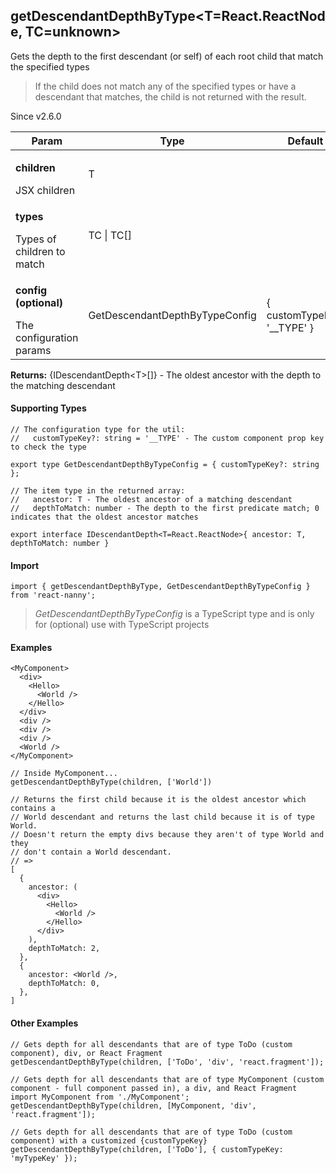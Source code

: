 

<h2>getDescendantDepthByType&lt;T=React.ReactNode, TC=unknown&gt;</h2>
<p>Gets the depth to the first descendant (or self) of each root child that match the specified types</p>
<blockquote><p>If the child does not match any of the specified types or have a descendant that matches, the child is not returned with the result.</p></blockquote><p>Since v2.6.0</p>
<table>
      <thead>
      <tr>
        <th>Param</th>
        <th>Type</th><th>Default</th></tr>
      </thead>
      <tbody><tr><td><p><b>children</b></p>JSX children</td><td>T</td><td></td></tr><tr><td><p><b>types</b></p>Types of children to match</td><td>TC | TC[]</td><td></td></tr><tr><td><p><b>config <span>(optional)</span></b></p>The configuration params</td><td>GetDescendantDepthByTypeConfig</td><td>{ customTypeKey: '__TYPE' }</td></tr></tbody>
    </table><p><b>Returns:</b> {IDescendantDepth&lt;T&gt;[]} - The oldest ancestor with the depth to the matching descendant</p><h4>Supporting Types</h4>

```
// The configuration type for the util:
//   customTypeKey?: string = '__TYPE' - The custom component prop key to check the type

export type GetDescendantDepthByTypeConfig = { customTypeKey?: string };

// The item type in the returned array:
//   ancestor: T - The oldest ancestor of a matching descendant
//   depthToMatch: number - The depth to the first predicate match; 0 indicates that the oldest ancestor matches

export interface IDescendantDepth<T=React.ReactNode>{ ancestor: T, depthToMatch: number }
```
  <h4>Import</h4>

```
import { getDescendantDepthByType, GetDescendantDepthByTypeConfig } from 'react-nanny';
```

  <blockquote><p><em>GetDescendantDepthByTypeConfig</em> is a TypeScript type and is only for (optional) use with TypeScript projects</p></blockquote><h4>Examples</h4>



```
<MyComponent>
  <div>
    <Hello>
      <World />
    </Hello>
  </div>
  <div />
  <div />
  <div />
  <World />
</MyComponent>

// Inside MyComponent...
getDescendantDepthByType(children, ['World'])

// Returns the first child because it is the oldest ancestor which contains a
// World descendant and returns the last child because it is of type World.
// Doesn't return the empty divs because they aren't of type World and they
// don't contain a World descendant.
// =>
[
  {
    ancestor: (
      <div>
        <Hello>
          <World />
        </Hello>
      </div>
    ),
    depthToMatch: 2,
  },
  {
    ancestor: <World />,
    depthToMatch: 0,
  },
]
```

<h4>Other Examples</h4>






```    
// Gets depth for all descendants that are of type ToDo (custom component), div, or React Fragment
getDescendantDepthByType(children, ['ToDo', 'div', 'react.fragment']);

// Gets depth for all descendants that are of type MyComponent (custom component - full component passed in), a div, and React Fragment
import MyComponent from './MyComponent';
getDescendantDepthByType(children, [MyComponent, 'div', 'react.fragment']);

// Gets depth for all descendants that are of type ToDo (custom component) with a customized {customTypeKey}
getDescendantDepthByType(children, ['ToDo'], { customTypeKey: 'myTypeKey' });
```

    